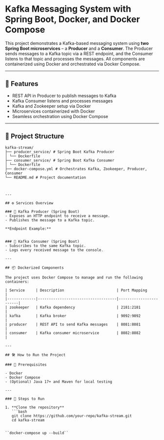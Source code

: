 # Kafka Messaging System with Spring Boot, Docker, and Docker Compose

This project demonstrates a Kafka-based messaging system using **two Spring Boot microservices** – a **Producer** and a **Consumer**. The Producer sends messages to a Kafka topic via a REST endpoint, and the Consumer listens to that topic and processes the messages. All components are containerized using Docker and orchestrated via Docker Compose.

---

## 📌 Features

- REST API in Producer to publish messages to Kafka
- Kafka Consumer listens and processes messages
- Kafka and Zookeeper setup via Docker
- Microservices containerized with Docker
- Seamless orchestration using Docker Compose

---

## 🧱 Project Structure
```text
kafka-stream/
├── producer_service/ # Spring Boot Kafka Producer
│ └── Dockerfile
├── consumer_service/ # Spring Boot Kafka Consumer
│ └── Dockerfile
├── docker-compose.yml # Orchestrates Kafka, Zookeeper, Producer, Consumer
└── README.md # Project documentation



---

## ⚙️ Services Overview

### 🔹 Kafka Producer (Spring Boot)
- Exposes an HTTP endpoint to receive a message.
- Publishes the message to a Kafka topic.
  
**Endpoint Example:**


### 🔹 Kafka Consumer (Spring Boot)
- Subscribes to the same Kafka topic.
- Logs every received message to the console.

---

## 📦 Dockerized Components

The project uses Docker Compose to manage and run the following containers:

| Service     | Description                        | Port Mapping          |
|-------------|------------------------------------|------------------------|
| zookeeper   | Kafka dependency                   | 2181:2181              |
| kafka       | Kafka broker                       | 9092:9092              |
| producer    | REST API to send Kafka messages    | 8081:8081              |
| consumer    | Kafka consumer microservice        | 8082:8082              |

---

## 🛠️ How to Run the Project

### 🧾 Prerequisites

- Docker
- Docker Compose
- (Optional) Java 17+ and Maven for local testing

---

### 🚀 Steps to Run

1. **Clone the repository**
   ```bash
   git clone https://github.com/your-repo/kafka-stream.git
   cd kafka-stream


``docker-compose up --build``

